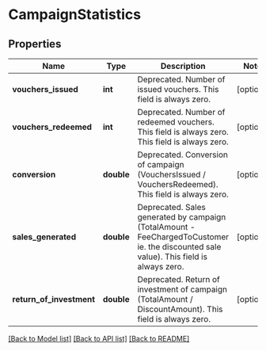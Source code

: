 # CampaignStatistics

## Properties
Name | Type | Description | Notes
------------ | ------------- | ------------- | -------------
**vouchers_issued** | **int** | Deprecated. Number of issued vouchers.  This field is always zero. | [optional] 
**vouchers_redeemed** | **int** | Deprecated. Number of redeemed vouchers. This field is always zero.  This field is always zero. | [optional] 
**conversion** | **double** | Deprecated. Conversion of campaign (VouchersIssued / VouchersRedeemed).  This field is always zero. | [optional] 
**sales_generated** | **double** | Deprecated.  Sales generated by campaign (TotalAmount - FeeChargedToCustomer ie. the discounted sale value).  This field is always zero. | [optional] 
**return_of_investment** | **double** | Deprecated.  Return of investment of campaign (TotalAmount / DiscountAmount).  This field is always zero. | [optional] 

[[Back to Model list]](../README.md#documentation-for-models) [[Back to API list]](../README.md#documentation-for-api-endpoints) [[Back to README]](../README.md)


